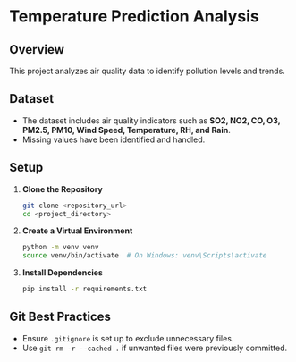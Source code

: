 # Temperature Prediction Analysis

## Overview

This project analyzes air quality data to identify pollution levels and trends.

## Dataset

- The dataset includes air quality indicators such as **SO2, NO2, CO, O3, PM2.5, PM10, Wind Speed, Temperature, RH, and Rain**.
- Missing values have been identified and handled.

## Setup

1. **Clone the Repository**
   ```sh
   git clone <repository_url>
   cd <project_directory>
   ```
2. **Create a Virtual Environment**
   ```sh
   python -m venv venv
   source venv/bin/activate  # On Windows: venv\Scripts\activate
   ```
3. **Install Dependencies**
   ```sh
   pip install -r requirements.txt
   ```

## Git Best Practices

- Ensure `.gitignore` is set up to exclude unnecessary files.
- Use `git rm -r --cached .` if unwanted files were previously committed.

